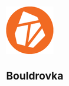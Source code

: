 ![](https://github.com/Tom-Chovanec/Bouldrovka/blob/6cf6ca118d78ebacf3f4a59a84582d8eb35113af/app/src/main/assets/images/logo.png)
<h1>Bouldrovka</h1>
